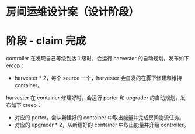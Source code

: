 # 房间运维设计案（设计阶段）

# 阶段 - claim 完成

controller 在发现自己等级到达 1 级时，会运行 harvester 的自动规划，发布如下 creep：

- harvester * 2，每个 source 一个，harvester 会自发的在脚下修建和维持 container。

harvester 在 container 修建好时，会运行 porter 和 upgrader 的自动规划，发布如下 creep：

- 对应的 porter，会从新建好的 container 中取出能量并完成房间物流任务。
- 对应的 upgrader * 2，从新建好的 container 中取出能量并升级 controller。